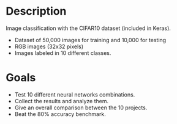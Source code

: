# Description

Image classification with the CIFAR10 dataset (included in Keras). 

- Dataset of 50,000 images for training and 10,000 for testing
- RGB images (32x32 pixels)
- Images labeled in 10 different classes.

# Goals

- Test 10 different neural networks combinations.
- Collect the results and analyze them.
- Give an overall comparison between the 10 projects.
- Beat the 80% accuracy benchmark.

